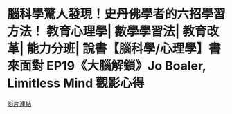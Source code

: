 # 腦科學驚人發現！史丹佛學者的六招學習方法！ 教育心理學| 數學學習法| 教育改革| 能力分班| 說書【腦科學/心理學】書來面對 EP19《大腦解鎖》Jo Boaler, Limitless Mind 觀影心得

[影片連結](https://www.youtube.com/watch?v=DgbSc6Ys710&t=290s&ab_channel=%E8%B6%85%E7%B4%9A%E6%AD%AASuperY)


